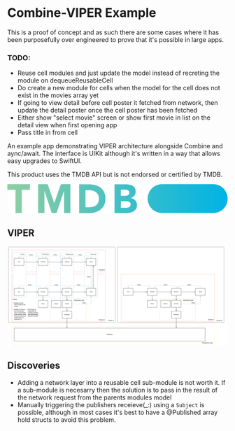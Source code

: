 
# Combine-VIPER Example

This is a proof of concept and as such there are some cases where it has been purposefully over engineered to prove that it's possible in large apps.

### TODO:
- Reuse cell modules and just update the model instead of recreting the module on dequeueReusableCell
- Do create a new module for cells when the model for the cell does not exist in the movies array yet
- If going to view detail before cell poster it fetched from network, then update the detail poster once the cell poster has been fetched
- Either show "select movie" screen or show first movie in list on the detail view when first opening app
- Pass title in from cell

An example app demonstrating VIPER architecture alongside Combine and aync/await.
The interface is UIKit although it's written in a way that allows easy upgrades to SwiftUI.

This product uses the TMDB API but is not endorsed or certified by TMDB.

![Screenshot](Combine-VIPER/Resources/Assets.xcassets/TMDBLogo.imageset/TMDBLogo.svg)

## VIPER

![Screenshot](Documentation/VIPER_Diagram.svg)

## Discoveries
- Adding a network layer into a reusable cell sub-module is not worth it. If a sub-module is necesarry then the solution is to pass in the result of the network request from the parents modules model
- Manually triggering the publishers receieve(_:) using a `Subject` is possible, although in most cases it's best to have a @Published array hold structs to avoid this problem.
